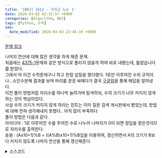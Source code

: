 ```yaml
---
title: '[BOJ] 1612 - 가지고 노는 1'
date: 2020-03-02 02:31:57 +0900
categories: [Algorithm, BOJ]
tags: [Python, 수학]
seo:
  date_modified: 2020-03-03 23:45:19 +0900
---
```


[문제 링크](https://www.acmicpc.net/problem/1612)

나머지 연산에 대해 많은 생각을 하게 해준 문제.<br>
처음에는 [4375-1](https://gjdms611.github.io/posts/BOJ-4375-1/)문제와 같은 방식으로 풀리지 않을까 하여 바로 내봤는데, 틀렸습니다를 받았다.<br>
그래서 아 이건 수학문제구나 하고 한참 삽질을 했더랬다. 1로만 이루어진 수의 규칙이나.. 소인수분해 결과를 보며 머리를 끙끙 싸매다가 결국 [구글링](https://jh05013.blog.me/221073652549)을 통해 해답을 알아냈다.<br>
이전 풀이 방법처럼 자리수를 하나씩 늘려가며 탐색하되, 수의 크기가 너무 커지지 않게 하는 것이 핵심이었다.<br>
사실 수의 크기가 커지지 않게 하라는 힌트는 이미 질문 검색 게시판에서 봤었는데, 방법에 대해 전혀 생각해내지 못했다.. 아직 많이 부족하다<br>
풀이 방법은 다음과 같다.<br>
아이디어 : 1로 이루어진 수를 주어진 수로 나누어 나머지가 0이 되면 정답을 찾은것이므로 자리수를 출력한다.<br>
응용 : (Ax10+1)%B = ((A%B)x10+1)%B임을 이용하여, 갱신하면서 A의 크기가 B보다 커지지 않도록 나머지 연산을 통해 갱신해준다.<br>

<details>
  <summary> 소스코드 </summary>
    <div markdown="1">

```python
import sys
def input(): return sys.stdin.readline().rstrip()

n = int(input())

if not n%2 or not n%5:
    print(-1)

else:
    ans=1
    now = 1
    while now % n:
        now = (now % n)*10+1
        ans+=1
    print(ans)
```

</div>
</details>